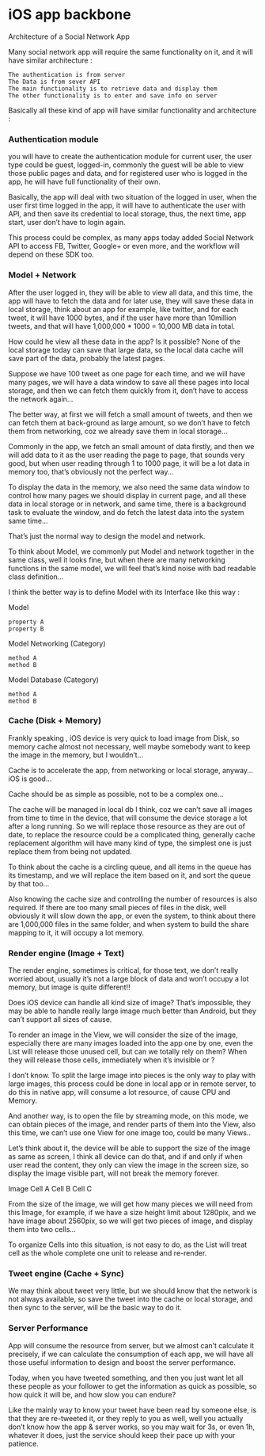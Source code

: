 iOS app backbone
================

Architecture of a Social Network App

Many social network app will require the same functionality on it, and it will have similar architecture :

	The authentication is from server
	The Data is from sever API
	The main functionality is to retrieve data and display them
	The other functionality is to enter and save info on server

Basically all these kind of app will have similar functionality and architecture :

<h3>Authentication module</h3> 

you will have to create the authentication module for current user, the user type could be guest, logged-in, commonly the guest will be able to view those public pages and data, and for registered user who is logged in the app, he will have full functionality of their own.

Basically, the app will deal with two situation of the logged in user, when the user first time logged in the app, it will have to authenticate the user with API, and then save its credential to local storage, thus, the next time, app start, user don’t have to login again.

This process could be complex, as many apps today added Social Network API to access FB, Twitter, Google+ or even more, and the workflow will depend on these SDK too.

<h3>Model + Network</h3>
	
After the user logged in, they will be able to view all data, and this time, the app will have to fetch the data and for later use, they will save these data in local storage, think about an app for example, like twitter, and for each tweet, it will have 1000 bytes, and if the user have more than 10million tweets, and that will have 1,000,000 * 1000 = 10,000 MB data in total.

How could he view all these data in the app? Is it possible? None of the local storage today can save that large data, so the local data cache will save part of the data, probably the latest pages.

Suppose we have 100 tweet as one page for each time, and we will have many pages, we will have a data window to save all these pages into local storage, and then we can fetch them quickly from it, don’t have to access the network again…

The better way, at first we will fetch a small amount of tweets, and then we can fetch them at back-ground as large amount, so we don’t have to fetch them from networking, coz we already save them in local storage…

Commonly in the app, we fetch an small amount of data firstly, and then we will add data to it as the user reading the page to page, that sounds very good, but when user reading through 1 to 1000 page, it will be a lot data in memory too, that’s obviously not the perfect way…

To display the data in the memory, we also need the same data window to control how many pages we should display in current page, and all these data in local storage or in network, and same time, there is a background task to evaluate the window, and do fetch the latest data into the system same time…

That’s just the normal way to design the model and network.

To think about Model, we commonly put Model and network together in the same class, well it looks fine, but when there are many networking functions in the same model, we will feel that’s kind noise with bad readable class definition…

I think the better way is to define Model with its Interface like this way : 


Model

	property A
	property B
	
Model Networking (Category)

	method A
	method B

Model Database (Category)

	method A
	method B

<h3>Cache (Disk + Memory)</h3>

Frankly speaking , iOS device is very quick to load image from Disk, so memory cache almost not necessary, well maybe somebody want to keep the image in the memory, but I wouldn’t…

Cache is to accelerate the app, from networking or local storage, anyway…iOS is good…

Cache should be as simple as possible, not to be a complex one…

The cache will be managed in local db I think, coz we can’t save all images from time to time in the device, that will consume the device storage a lot after a long running. So we will replace those resource as they are out of date, to replace the resource could be a complicated thing, generally cache replacement algorithm will have many kind of type, the simplest one is just replace them from being not updated. 

To think about the cache is a circling queue, and all items in the queue has its timestamp, and we will replace the item based on it, and sort the queue by that too…

Also knowing the cache size and controlling the number of resources is also required. If there are too many small pieces of files in the disk, well obviously it will slow down the app, or even the system, to think about there are 1,000,000 files in the same folder, and when system to build the share mapping to it, it will occupy a lot memory.


<h3>Render engine (Image + Text)</h3>

The render engine, sometimes is critical, for those text, we don’t really worried about, usually it’s not a large block of data and won’t occupy a lot memory, but image is quite different!!

Does iOS device can handle all kind size of image? That’s impossible, they may be able to handle really large image much better than Android, but they can’t support all sizes of cause.

To render an image in the View, we will consider the size of the image, especially there are many images loaded into the app one by one, even the List will release those unused cell, but can we totally rely on them? When they will release those cells, immediately when it’s invisible or ?

I don’t know. To split the large image into pieces is the only way to play with large images, this process could be done in local app or in remote server, to do this in native app, will consume a lot resource, of cause CPU and Memory.

And another way, is to open the file by streaming mode, on this mode, we can obtain pieces of the image, and render parts of them into the View, also this time, we can’t use one View for one image too, could be many Views..

Let’s think about it, the device will be able to support the size of the image as same as screen, I think all device can do that, and if and only if when user read the content, they only can view the image in the screen size, so display the image visible part, will not break the memory forever.

Image
	Cell A
	Cell B
	Cell C

From the size of the image, we will get how many pieces we will need from this Image, for example, if we have a size height limit about 1280pix, and we have image about 2560pix, so we will get two pieces of image, and display them into two cells…

To organize Cells into this situation, is not easy to do, as the List will treat cell as the whole complete one unit to release and re-render.


<h3>Tweet engine (Cache + Sync)</h3>	

We may think about tweet very little, but we should know that the network is not always available, so save the tweet into the cache or local storage, and then sync to the server, will be the basic way to do it.

<h3>Server Performance</h3>

App will consume the resource from server, but we almost can’t calculate it precisely, if we can calculate the consumption of each app, we will have all those useful information to design and boost the server performance.

Today, when you have tweeted something, and then you just want let all these people as your follower to get the information as quick as possible, so how quick it will be, and how slow you can endure?

Like the mainly way to know your tweet have been read by someone else, is that they are re-tweeted it, or they reply to you as well, well you actually don’t know how the app & server works, so you may wait for 3s, or even 1h, whatever it does, just the service should keep their pace up with your patience. 
